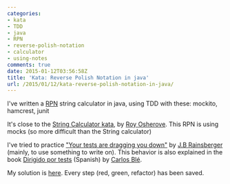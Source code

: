 ```yaml
---
categories:
- kata
- TDD
- java
- RPN
- reverse-polish-notation
- calculator
- using-notes
comments: true
date: 2015-01-12T03:56:58Z
title: 'Kata: Reverse Polish Notation in java'
url: /2015/01/12/kata-reverse-polish-notation-in-java/
---
```


I've written a [RPN](http://en.wikipedia.org/wiki/Reverse_Polish_notation) string calculator in java, using TDD with these: mockito, hamcrest, junit

It's close to the [String Calculator kata](http://osherove.com/tdd-kata-1/), by [Roy Osherove][osherove]. This RPN is using mocks (so more difficult than the String calculator)

I've tried to practice ["Your tests are dragging you down"](http://us2.campaign-archive1.com/?u=80ca60ec48ef77dfaa1f38943&id=42f9a0b66f&e=6ca6702beb) by [J.B Rainsberger][rainsberger] (mainly, to use something to write on). This behavior is also explained in the book [Dirigido por tests](http://www.carlosble.com/libro-tdd/) (Spanish) by [Carlos Blé][carlosble].

My solution is [here](https://github.com/alvarogarcia7/kata-rpn-calculator-java). Every step (red, green, refactor) has been saved. 


[carlosble]: https://twitter.com/carlosble
[rainsberger]: https://twitter.com/jbrains
[osherove]: https://twitter.com/RoyOsherove